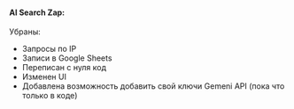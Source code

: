 #### AI Search Zap:
Убраны:
- Запросы по IP
- Записи в Google Sheets
- Переписан с нуля код
- Изменен UI
- Добавлена возможность добавить свой ключи Gemeni API (пока что только в коде)
